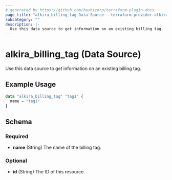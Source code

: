 ```yaml
---
# generated by https://github.com/hashicorp/terraform-plugin-docs
page_title: "alkira_billing_tag Data Source - terraform-provider-alkira"
subcategory: ""
description: |-
  Use this data source to get information on an existing billing tag.
---
```


# alkira_billing_tag (Data Source)

Use this data source to get information on an existing billing tag.

## Example Usage

```terraform
data "alkira_billing_tag" "tag1" {
  name = "tag1"
}
```

<!-- schema generated by tfplugindocs -->
## Schema

### Required

- **name** (String) The name of the billing tag.

### Optional

- **id** (String) The ID of this resource.


